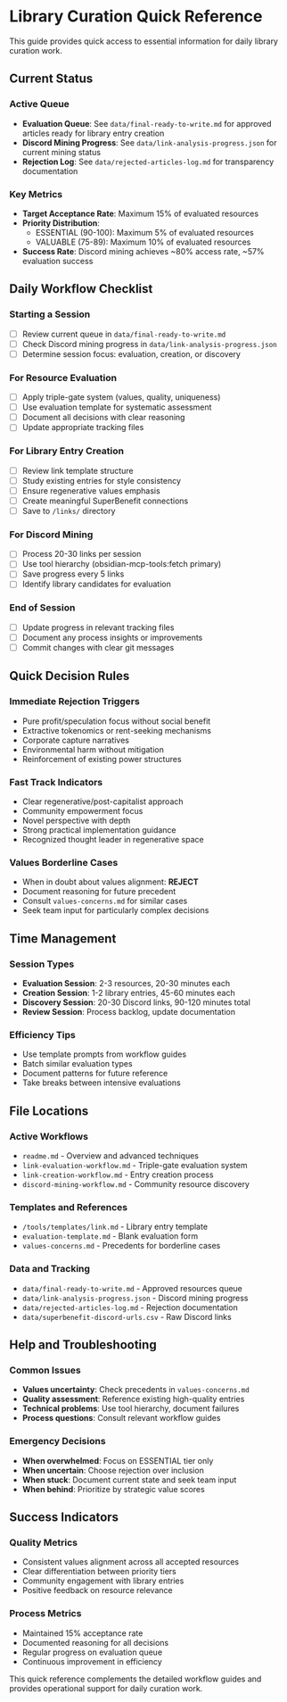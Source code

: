 # Library Curation Quick Reference

This guide provides quick access to essential information for daily library curation work.

## Current Status

### Active Queue
- **Evaluation Queue**: See `data/final-ready-to-write.md` for approved articles ready for library entry creation
- **Discord Mining Progress**: See `data/link-analysis-progress.json` for current mining status
- **Rejection Log**: See `data/rejected-articles-log.md` for transparency documentation

### Key Metrics
- **Target Acceptance Rate**: Maximum 15% of evaluated resources
- **Priority Distribution**: 
  - ESSENTIAL (90-100): Maximum 5% of evaluated resources
  - VALUABLE (75-89): Maximum 10% of evaluated resources
- **Success Rate**: Discord mining achieves ~80% access rate, ~57% evaluation success

## Daily Workflow Checklist

### Starting a Session
- [ ] Review current queue in `data/final-ready-to-write.md`
- [ ] Check Discord mining progress in `data/link-analysis-progress.json`
- [ ] Determine session focus: evaluation, creation, or discovery

### For Resource Evaluation
- [ ] Apply triple-gate system (values, quality, uniqueness)
- [ ] Use evaluation template for systematic assessment
- [ ] Document all decisions with clear reasoning
- [ ] Update appropriate tracking files

### For Library Entry Creation
- [ ] Review link template structure
- [ ] Study existing entries for style consistency
- [ ] Ensure regenerative values emphasis
- [ ] Create meaningful SuperBenefit connections
- [ ] Save to `/links/` directory

### For Discord Mining
- [ ] Process 20-30 links per session
- [ ] Use tool hierarchy (obsidian-mcp-tools:fetch primary)
- [ ] Save progress every 5 links
- [ ] Identify library candidates for evaluation

### End of Session
- [ ] Update progress in relevant tracking files
- [ ] Document any process insights or improvements
- [ ] Commit changes with clear git messages

## Quick Decision Rules

### Immediate Rejection Triggers
- Pure profit/speculation focus without social benefit
- Extractive tokenomics or rent-seeking mechanisms
- Corporate capture narratives
- Environmental harm without mitigation
- Reinforcement of existing power structures

### Fast Track Indicators
- Clear regenerative/post-capitalist approach
- Community empowerment focus
- Novel perspective with depth
- Strong practical implementation guidance
- Recognized thought leader in regenerative space

### Values Borderline Cases
- When in doubt about values alignment: **REJECT**
- Document reasoning for future precedent
- Consult `values-concerns.md` for similar cases
- Seek team input for particularly complex decisions

## Time Management

### Session Types
- **Evaluation Session**: 2-3 resources, 20-30 minutes each
- **Creation Session**: 1-2 library entries, 45-60 minutes each
- **Discovery Session**: 20-30 Discord links, 90-120 minutes total
- **Review Session**: Process backlog, update documentation

### Efficiency Tips
- Use template prompts from workflow guides
- Batch similar evaluation types
- Document patterns for future reference
- Take breaks between intensive evaluations

## File Locations

### Active Workflows
- `readme.md` - Overview and advanced techniques
- `link-evaluation-workflow.md` - Triple-gate evaluation system
- `link-creation-workflow.md` - Entry creation process
- `discord-mining-workflow.md` - Community resource discovery

### Templates and References
- `/tools/templates/link.md` - Library entry template
- `evaluation-template.md` - Blank evaluation form
- `values-concerns.md` - Precedents for borderline cases

### Data and Tracking
- `data/final-ready-to-write.md` - Approved resources queue
- `data/link-analysis-progress.json` - Discord mining progress
- `data/rejected-articles-log.md` - Rejection documentation
- `data/superbenefit-discord-urls.csv` - Raw Discord links

## Help and Troubleshooting

### Common Issues
- **Values uncertainty**: Check precedents in `values-concerns.md`
- **Quality assessment**: Reference existing high-quality entries
- **Technical problems**: Use tool hierarchy, document failures
- **Process questions**: Consult relevant workflow guides

### Emergency Decisions
- **When overwhelmed**: Focus on ESSENTIAL tier only
- **When uncertain**: Choose rejection over inclusion
- **When stuck**: Document current state and seek team input
- **When behind**: Prioritize by strategic value scores

## Success Indicators

### Quality Metrics
- Consistent values alignment across all accepted resources
- Clear differentiation between priority tiers
- Community engagement with library entries
- Positive feedback on resource relevance

### Process Metrics
- Maintained 15% acceptance rate
- Documented reasoning for all decisions
- Regular progress on evaluation queue
- Continuous improvement in efficiency

This quick reference complements the detailed workflow guides and provides operational support for daily curation work.
